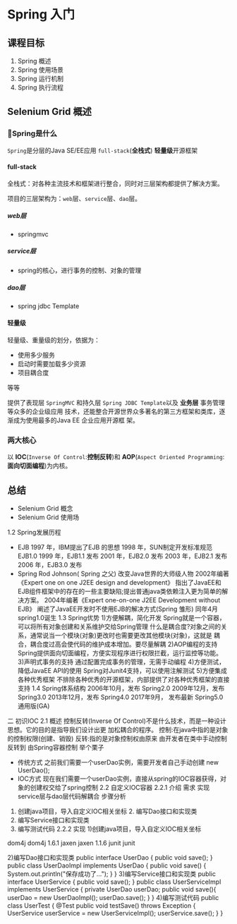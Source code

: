 # Spring 入门
## 课程目标
1. Spring 概述
2. Spring 使用场景
3. Spring 运行机制
4. Spring 执行流程

## Selenium Grid 概述
### 🤔Spring是什么

`Spring`是分层的Java SE/EE应用 `full-stack`(**全栈式**) **轻量级**开源框架

#### full-stack
全栈式：对各种主流技术和框架进行整合，同时对三层架构都提供了解决方案。

项目的三层架构为：`web`层、`service`层、`dao`层。
##### web层
- springmvc
##### service层
- spring的核心，进行事务的控制、对象的管理
##### dao层
- spring jdbc Template


#### 轻量级
轻量级、重量级的划分，依据为：
- 使用多少服务
- 启动时需要加载多少资源
- 项目耦合度

等等


提供了表现层 `SpringMVC` 和持久层 `Spring JDBC Template`以及 **业务层** 事务管理等众多的企业级应用 技术，还能整合开源世界众多著名的第三方框架和类库，逐渐成为使用最多的Java EE 企业应用开源框 架。
### 两大核心
以 **IOC**(`Inverse Of Control`:**控制反转**)和 **AOP**(`Aspect Oriented Programming`:**面向切面编程**)为内核。


## 总结
- Selenium Grid 概念
- Selenium Grid 使用场




1.2 Spring发展历程
 
* EJB
1997 年，IBM提出了EJB 的思想
1998 年，SUN制定开发标准规范 EJB1.0
1999 年，EJB1.1 发布
2001 年，EJB2.0 发布 2003 年，EJB2.1 发布 2006 年，EJB3.0 发布
* Spring
Rod Johnson( Spring 之父)
改变Java世界的大师级人物
2002年编著《Expert one on one J2EE design and development》 指出了JavaEE和EJB组件框架中的存在的一些主要缺陷;提出普通java类依赖注入更为简单的解
决方案。
2004年编著《Expert one-on-one J2EE Development without EJB》 阐述了JavaEE开发时不使用EJB的解决方式(Spring 雏形) 同年4月spring1.0诞生
1.3 Spring优势
  1)方便解耦，简化开发
Spring就是一个容器，可以将所有对象创建和关系维护交给Spring管理 什么是耦合度?对象之间的关系，通常说当一个模块(对象)更改时也需要更改其他模块(对象)，这就是
耦合，耦合度过高会使代码的维护成本增加。要尽量解耦
2)AOP编程的支持 Spring提供面向切面编程，方便实现程序进行权限拦截，运行监控等功能。
3)声明式事务的支持 通过配置完成事务的管理，无需手动编程
4)方便测试，降低JavaEE API的使用 Spring对Junit4支持，可以使用注解测试
5)方便集成各种优秀框架 不排除各种优秀的开源框架，内部提供了对各种优秀框架的直接支持
1.4 Spring体系结构
  2006年10月，发布 Spring2.0 2009年12月，发布 Spring3.0 2013年12月，发布 Spring4.0
2017年9月， 发布最新 Spring5.0 通用版(GA)
  
二 初识IOC 2.1 概述
控制反转(Inverse Of Control)不是什么技术，而是一种设计思想。它的目的是指导我们设计出更 加松耦合的程序。
控制:在java中指的是对象的控制权限(创建、销毁)
反转:指的是对象控制权由原来 由开发者在类中手动控制 反转到 由Spring容器控制 举个栗子
   * 传统方式
之前我们需要一个userDao实例，需要开发者自己手动创建 new UserDao();
* IOC方式 现在我们需要一个userDao实例，直接从spring的IOC容器获得，对象的创建权交给了spring控制
2.2 自定义IOC容器 2.2.1 介绍
需求
实现service层与dao层代码解耦合 步骤分析
1. 创建java项目，导入自定义IOC相关坐标 2. 编写Dao接口和实现类
2. 编写Service接口和实现类
3. 编写测试代码
2.2.2 实现 1)创建java项目，导入自定义IOC相关坐标
 <dependencies>
    <dependency>
        <groupId>dom4j</groupId>
        <artifactId>dom4j</artifactId>
        <version>1.6.1</version>
    </dependency>
    <dependency>
        <groupId>jaxen</groupId>
        <artifactId>jaxen</artifactId>
        <version>1.1.6</version>
    </dependency>
    <dependency>
        <groupId>junit</groupId>
        <artifactId>junit</artifactId>
  
2)编写Dao接口和实现类
public interface UserDao {
    public void save();
}
public class UserDaoImpl implements UserDao {
public void save() { System.out.println("保存成功了...");
} }
3)编写Service接口和实现类
public interface UserService {
    public void save();
}
public class UserServiceImpl implements UserService {
    private UserDao userDao;
    public void save(){
        userDao = new UserDaoImpl();
        userDao.save();
} }
4)编写测试代码
public class UserTest {
@Test
    public void testSave() throws Exception {
        UserService userService = new UserServiceImpl();
        userService.save();
} }